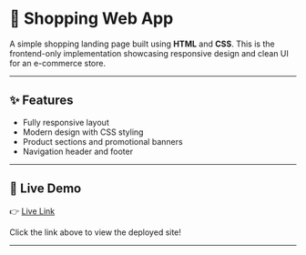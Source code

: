 # 🛒 Shopping Web App

A simple shopping landing page built using **HTML** and **CSS**. This is the frontend-only implementation showcasing responsive design and clean UI for an e-commerce store.

---

## ✨ Features

- Fully responsive layout
- Modern design with CSS styling
- Product sections and promotional banners
- Navigation header and footer

---

## 🚀 Live Demo

👉 [Live Link](buybeebytabish.netlify.app)

Click the link above to view the deployed site!

---
